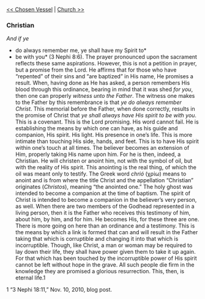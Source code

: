 [<< Chosen Vessel](Chosen%20Vessel.md)  |  [Church >>](Church.md)

### Christian

*And if ye*
* do always remember me, ye shall have my Spirit to*
* be with you* (3 Nephi 8:6). The prayer pronounced upon the sacrament reflects these same aspirations. However, this is not a petition in prayer, but a promise from the Lord. He affirms that for those who have “repented” of their sins and “are baptized” in His name, He promises a result. When, having done as He has asked, a person remembers His blood through this ordinance, bearing in mind that it was shed *for you*, then one can properly *witness unto the Father*. The witness one makes to the Father by this remembrance is that *ye do always remember Christ*. This memorial before the Father, when done correctly, results in the promise of Christ that *ye shall always have His spirit to be with you*. This is a covenant. This is the Lord promising. His word cannot fail. He is establishing the means by which one can have, as his guide and companion, His spirit. His light. His presence in one’s life. This is more intimate than touching His side, hands, and feet. This is to have His spirit within one’s touch at all times. The believer becomes an extension of Him, properly taking His name upon him. For he is then, indeed, a Christian. He will christen or anoint him, not with the symbol of oil, but with the reality of His spirit. This anointing is the real thing, of which the oil was meant only to testify. The Greek word *chrió* (χρίω) means to anoint and is from where the title Christ and the appellation “Christian” originates (*Christos*), meaning “the anointed one.” The holy ghost was intended to become a companion at the time of baptism. The spirit of Christ is intended to become a companion in the believer’s very person, as well. When there are two members of the Godhead represented in a living person, then it is the Father who receives this testimony of him, about him, by him, and for him. He becomes His, for these three are one. There is more going on here than an ordinance and a testimony. This is the means by which a link is formed that can and will result in the Father taking that which is corruptible and changing it into that which is incorruptible. Though, like Christ, a man or woman may be required to lay down their life, they shall have power given them to take it up again. For that which has been touched by the incorruptible power of His spirit cannot be left without hope in the grave. All such people die firm in the knowledge they are promised a glorious resurrection. This, then, is eternal life.1



1 “3 Nephi 18:11,” Nov. 10, 2010, blog post.